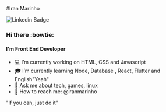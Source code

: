 #Iran Marinho

![Linkedin Badge](https://img.shields.io/badge/IranMarinho-blue?logo=linkedin&style=social&link=https://www.linkedin.com/in/iran-marinho/)

### Hi there :bowtie:

#### I'm Front End Developer

- :computer: I’m currently working on HTML, CSS and Javascript
- :mortar_board: I’m currently learning Node, Database , React, Flutter and English"Yeah"
- 💬 Ask me about tech, games, linux
- :satellite: How to reach me: @iranmarinho

"If you can, just do it"
